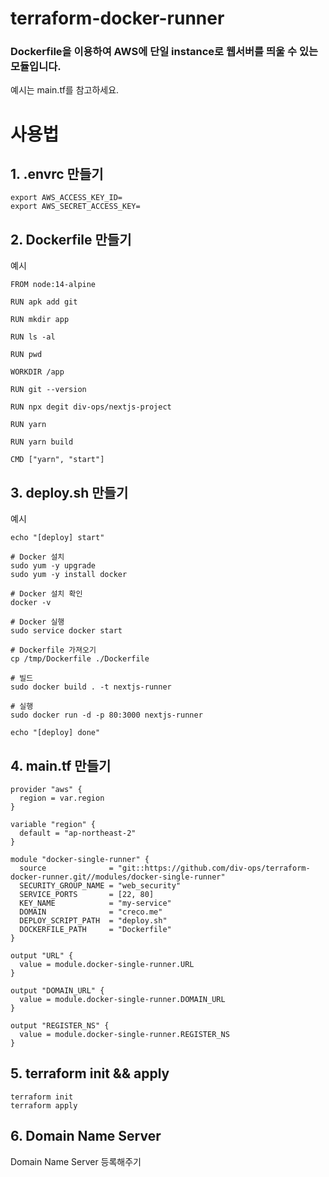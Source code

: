 # terraform-docker-runner

### Dockerfile을 이용하여 AWS에 단일 instance로 웹서버를 띄울 수 있는 모듈입니다.

예시는 main.tf를 참고하세요.

# 사용법

## 1. .envrc 만들기

```
export AWS_ACCESS_KEY_ID=
export AWS_SECRET_ACCESS_KEY=
```

## 2. Dockerfile 만들기

예시

```
FROM node:14-alpine

RUN apk add git

RUN mkdir app

RUN ls -al

RUN pwd

WORKDIR /app

RUN git --version

RUN npx degit div-ops/nextjs-project

RUN yarn

RUN yarn build

CMD ["yarn", "start"]
```

## 3. deploy.sh 만들기

예시

```
echo "[deploy] start"

# Docker 설치
sudo yum -y upgrade
sudo yum -y install docker

# Docker 설치 확인
docker -v

# Docker 실행
sudo service docker start

# Dockerfile 가져오기
cp /tmp/Dockerfile ./Dockerfile

# 빌드
sudo docker build . -t nextjs-runner

# 실행
sudo docker run -d -p 80:3000 nextjs-runner

echo "[deploy] done"
```

## 4. main.tf 만들기

```
provider "aws" {
  region = var.region
}

variable "region" {
  default = "ap-northeast-2"
}

module "docker-single-runner" {
  source              = "git::https://github.com/div-ops/terraform-docker-runner.git//modules/docker-single-runner"
  SECURITY_GROUP_NAME = "web_security"
  SERVICE_PORTS       = [22, 80]
  KEY_NAME            = "my-service"
  DOMAIN              = "creco.me"
  DEPLOY_SCRIPT_PATH  = "deploy.sh"
  DOCKERFILE_PATH     = "Dockerfile"
}

output "URL" {
  value = module.docker-single-runner.URL
}

output "DOMAIN_URL" {
  value = module.docker-single-runner.DOMAIN_URL
}

output "REGISTER_NS" {
  value = module.docker-single-runner.REGISTER_NS
}

```

## 5. terraform init && apply

```
terraform init
terraform apply
```

## 6. Domain Name Server

Domain Name Server 등록해주기
